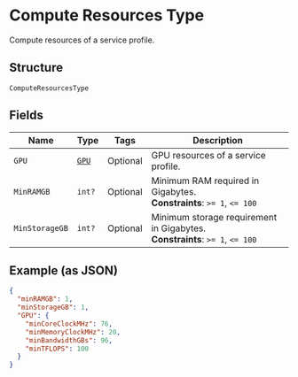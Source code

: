 
# Compute Resources Type

Compute resources of a service profile.

## Structure

`ComputeResourcesType`

## Fields

| Name | Type | Tags | Description |
|  --- | --- | --- | --- |
| `GPU` | [`GPU`](../../doc/models/gpu.md) | Optional | GPU resources of a service profile. |
| `MinRAMGB` | `int?` | Optional | Minimum RAM required in Gigabytes.<br>**Constraints**: `>= 1`, `<= 100` |
| `MinStorageGB` | `int?` | Optional | Minimum storage requirement in Gigabytes.<br>**Constraints**: `>= 1`, `<= 100` |

## Example (as JSON)

```json
{
  "minRAMGB": 1,
  "minStorageGB": 1,
  "GPU": {
    "minCoreClockMHz": 76,
    "minMemoryClockMHz": 20,
    "minBandwidthGBs": 96,
    "minTFLOPS": 100
  }
}
```

